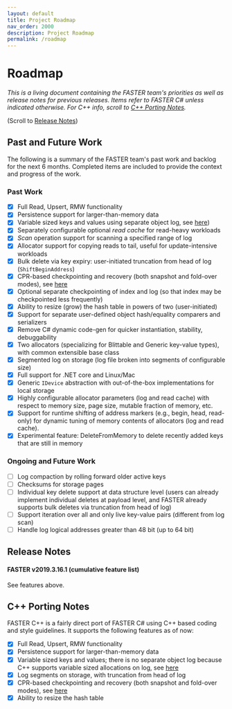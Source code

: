 ```yaml
---
layout: default
title: Project Roadmap
nav_order: 2000
description: Project Roadmap
permalink: /roadmap
---
```


# Roadmap

_This is a living document containing the FASTER team's priorities as well as release notes
for previous releases. Items refer to FASTER C# unless indicated otherwise. For C++ info, 
scroll to [C++ Porting Notes](#c-porting-notes)._

(Scroll to [Release Notes](#release-notes))

## Past and Future Work

The following is a summary of the FASTER team's past work and backlog for the next 6 months.
Completed items are included to provide the context and progress of the work. 

### Past Work

* [x] Full Read, Upsert, RMW functionality
* [x] Persistence support for larger-than-memory data
* [x] Variable sized keys and values using separate object log, see [here](https://github.com/Microsoft/FASTER/wiki/Variable-length-values#in-c-1))
* [x] Separately configurable optional *read cache* for read-heavy workloads
* [x] *Scan* operation support for scanning a specified range of log
* [x] Allocator support for copying reads to tail, useful for update-intensive workloads
* [x] Bulk delete via key expiry: user-initiated truncation from head of log (`ShiftBeginAddress`)
* [x] CPR-based checkpointing and recovery (both snapshot and fold-over modes), see [here](https://microsoft.github.io/FASTER/#recovery-in-faster)
* [x] Optional separate checkpointing of index and log (so that index may be checkpointed less frequently)
* [x] Ability to resize (grow) the hash table in powers of two (user-initiated)
* [x] Support for separate user-defined object hash/equality comparers and serializers
* [x] Remove C# dynamic code-gen for quicker instantiation, stability, debuggability
* [x] Two allocators (specializing for Blittable and Generic key-value types), with common extensible base class
* [x] Segmented log on storage (log file broken into segments of configurable size)
* [x] Full support for .NET core and Linux/Mac
* [x] Generic `IDevice` abstraction with out-of-the-box implementations for local storage
* [x] Highly configurable allocator parameters (log and read cache) with respect to memory size, page size, mutable fraction of memory, etc.
* [x] Support for runtime shifting of address markers (e.g., begin, head, read-only) for dynamic tuning of memory contents of allocators (log and read cache).
* [x] Experimental feature: DeleteFromMemory to delete recently added keys that are still in memory

### Ongoing and Future Work

* [ ] Log compaction by rolling forward older active keys
* [ ] Checksums for storage pages
* [ ] Individual key delete support at data structure level (users can already implement individual deletes at payload level, and FASTER already supports bulk deletes via truncation from head of log)
* [ ] Support iteration over all and only live key-value pairs (different from log scan)
* [ ] Handle log logical addresses greater than 48 bit (up to 64 bit)

## Release Notes

#### FASTER v2019.3.16.1 (cumulative feature list)

See features above.

## C++ Porting Notes

FASTER C++ is a fairly direct port of FASTER C# using C++ based coding and style
guidelines. It supports the following features as of now:

* [x] Full Read, Upsert, RMW functionality
* [x] Persistence support for larger-than-memory data
* [x] Variable sized keys and values; there is no separate object log because C++ supports variable sized allocations on log, see [here](https://github.com/Microsoft/FASTER/wiki/Variable-length-values#in-c)
* [x] Log segments on storage, with truncation from head of log
* [x] CPR-based checkpointing and recovery (both snapshot and fold-over modes), see 
[here](https://microsoft.github.io/FASTER/#recovery-in-faster)
* [x] Ability to resize the hash table
